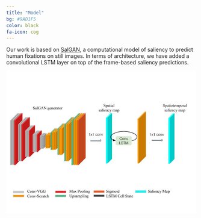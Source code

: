 ```yaml
---
title: "Model"
bg: #9AD1F5
color: black
fa-icon: cog
---
```


Our work is based on [SalGAN](https://imatge-upc.github.io/saliency-salgan-2017/), a computational model of saliency to predict human fixations on still images. In terms of architecture, we have added a convolutional LSTM layer on top of the frame-based saliency predictions.

<img src="./assets/Temporal_SalGAN.jpg" alt="model"/>
